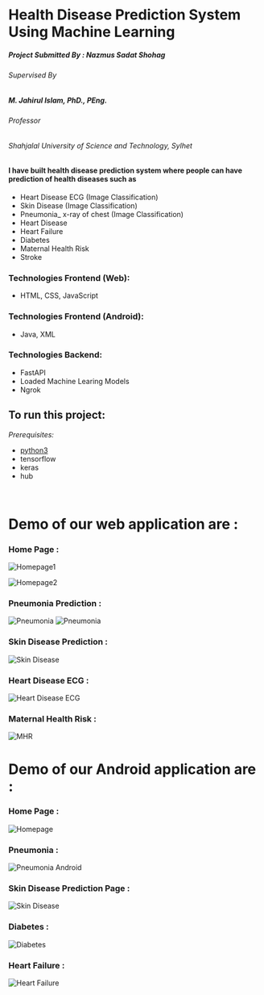 # Health Disease Prediction System Using Machine Learning


##### Project Submitted By : Nazmus Sadat Shohag
###### Supervised By
##### M. Jahirul Islam, PhD., PEng. 
###### Professor
###### Shahjalal University of Science and Technology, Sylhet


#### I have built health disease prediction system where people can have prediction of health diseases such as
 - Heart Disease ECG (Image Classification)
 - Skin Disease (Image Classification)
 - Pneumonia_ x-ray of chest (Image Classification)
 - Heart Disease
 - Heart Failure
 - Diabetes
 - Maternal Health Risk
 - Stroke
###  Technologies Frontend (Web):
 - HTML, CSS, JavaScript

###  Technologies Frontend (Android):
 - Java, XML

###  Technologies Backend:
 - FastAPI
 - Loaded Machine Learing Models
 - Ngrok

## To run this project:
*Prerequisites:*

- [python3](https://www.python.org/downloads/release/python-380/)
- tensorflow
- keras
- hub

<br>

# Demo of our web application are :
### Home Page :
![Homepage1](https://github.com/nsshohag/health_disease_prediction/blob/main/web1.jpg)

![Homepage2](https://github.com/nsshohag/health_disease_prediction/blob/main/F.png)

### Pneumonia Prediction :
![Pneumonia](https://github.com/nsshohag/health_disease_prediction/blob/main/web4.png)
![Pneumonia](https://github.com/nsshohag/health_disease_prediction/blob/main/web5.png)


### Skin Disease Prediction : 
![Skin Disease](https://github.com/nsshohag/health_disease_prediction/blob/main/web7.png)


### Heart Disease ECG : 
![Heart Disease ECG](https://github.com/nsshohag/health_disease_prediction/blob/main/web8.png)

### Maternal Health Risk :
![MHR](https://github.com/nsshohag/health_disease_prediction/blob/main/web9.png)


# Demo of our Android application are :

### Home Page :
![Homepage](https://github.com/nsshohag/health_disease_prediction/blob/main/homepage.jpg)


### Pneumonia :

![Pneumonia Android](https://github.com/nsshohag/health_disease_prediction/blob/main/pneumonia.jpg)

### Skin Disease Prediction Page :

![Skin Disease](https://github.com/nsshohag/health_disease_prediction/blob/main/acne.jpg)


### Diabetes :

![Diabetes](https://github.com/nsshohag/health_disease_prediction/blob/main/d.png)

### Heart Failure :

![Heart Failure](https://github.com/nsshohag/health_disease_prediction/blob/main/hh.png)


